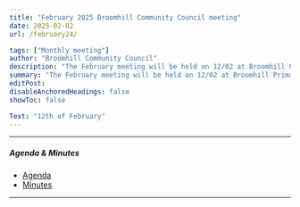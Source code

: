 ```yaml
---
title: "February 2025 Broomhill Community Council meeting" 
date: 2025-02-02
url: /february24/

tags: ["Monthly meeting"]
author: "Broomhill Community Council"
description: "The February meeting will be held on 12/02 at Broomhill Primary School." 
summary: "The February meeting will be held on 12/02 at Broomhill Primary School."
editPost:
disableAnchoredHeadings: false
showToc: false

Text: "12th of February"
---
```


---

##### Agenda & Minutes
+ [Agenda](/feb25.pdf)
+ [Minutes](/feb25m.pdf)

---

